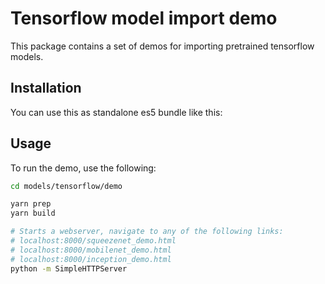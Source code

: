 # Tensorflow model import demo

This package contains a set of demos for importing pretrained tensorflow models.

## Installation
You can use this as standalone es5 bundle like this:


## Usage

To run the demo, use the following:

```bash
cd models/tensorflow/demo

yarn prep
yarn build

# Starts a webserver, navigate to any of the following links:
# localhost:8000/squeezenet_demo.html
# localhost:8000/mobilenet_demo.html
# localhost:8000/inception_demo.html
python -m SimpleHTTPServer
```
